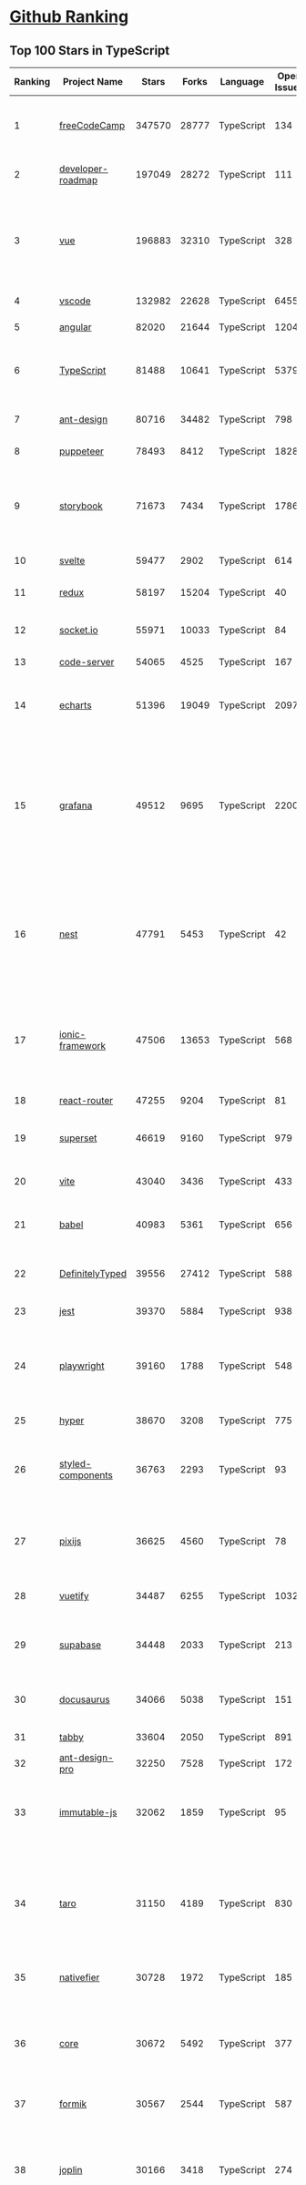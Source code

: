 [Github Ranking](../README.md)
==========

## Top 100 Stars in TypeScript

| Ranking | Project Name | Stars | Forks | Language | Open Issues | Description | Last Commit |
| ------- | ------------ | ----- | ----- | -------- | ----------- | ----------- | ----------- |
| 1 | [freeCodeCamp](https://github.com/freeCodeCamp/freeCodeCamp) | 347570 | 28777 | TypeScript | 134 | freeCodeCamp.org's open-source codebase and curriculum. Learn to code for free. | 2022-06-16T11:49:40Z |
| 2 | [developer-roadmap](https://github.com/kamranahmedse/developer-roadmap) | 197049 | 28272 | TypeScript | 111 | Roadmap to becoming a developer in 2022 | 2022-06-14T16:24:51Z |
| 3 | [vue](https://github.com/vuejs/vue) | 196883 | 32310 | TypeScript | 328 | 🖖 Vue.js is a progressive, incrementally-adoptable JavaScript framework for building UI on the web. | 2022-06-16T09:54:00Z |
| 4 | [vscode](https://github.com/microsoft/vscode) | 132982 | 22628 | TypeScript | 6455 | Visual Studio Code | 2022-06-16T11:41:18Z |
| 5 | [angular](https://github.com/angular/angular) | 82020 | 21644 | TypeScript | 1204 | The modern web developer’s platform | 2022-06-16T11:13:19Z |
| 6 | [TypeScript](https://github.com/microsoft/TypeScript) | 81488 | 10641 | TypeScript | 5379 | TypeScript is a superset of JavaScript that compiles to clean JavaScript output. | 2022-06-16T06:06:34Z |
| 7 | [ant-design](https://github.com/ant-design/ant-design) | 80716 | 34482 | TypeScript | 798 | An enterprise-class UI design language and React UI library | 2022-06-16T10:24:05Z |
| 8 | [puppeteer](https://github.com/puppeteer/puppeteer) | 78493 | 8412 | TypeScript | 1828 | Headless Chrome Node.js API | 2022-06-16T11:26:34Z |
| 9 | [storybook](https://github.com/storybookjs/storybook) | 71673 | 7434 | TypeScript | 1786 | 📓 The UI component explorer. Develop, document, & test React, Vue, Angular, Web Components, Ember, Svelte & more! | 2022-06-16T11:56:10Z |
| 10 | [svelte](https://github.com/sveltejs/svelte) | 59477 | 2902 | TypeScript | 614 | Cybernetically enhanced web apps | 2022-06-16T10:06:05Z |
| 11 | [redux](https://github.com/reduxjs/redux) | 58197 | 15204 | TypeScript | 40 | Predictable state container for JavaScript apps | 2022-06-14T20:36:05Z |
| 12 | [socket.io](https://github.com/socketio/socket.io) | 55971 | 10033 | TypeScript | 84 | Realtime application framework (Node.JS server) | 2022-05-25T21:29:50Z |
| 13 | [code-server](https://github.com/coder/code-server) | 54065 | 4525 | TypeScript | 167 | VS Code in the browser | 2022-06-15T22:47:41Z |
| 14 | [echarts](https://github.com/apache/echarts) | 51396 | 19049 | TypeScript | 2097 | Apache ECharts is a powerful, interactive charting and data visualization library for browser | 2022-06-16T03:12:39Z |
| 15 | [grafana](https://github.com/grafana/grafana) | 49512 | 9695 | TypeScript | 2200 | The open and composable observability and data visualization platform. Visualize metrics, logs, and traces from multiple sources like Prometheus, Loki, Elasticsearch, InfluxDB, Postgres and many more.  | 2022-06-16T12:04:28Z |
| 16 | [nest](https://github.com/nestjs/nest) | 47791 | 5453 | TypeScript | 42 | A progressive Node.js framework for building efficient, scalable, and enterprise-grade server-side applications on top of TypeScript & JavaScript (ES6, ES7, ES8) 🚀 | 2022-06-16T00:23:02Z |
| 17 | [ionic-framework](https://github.com/ionic-team/ionic-framework) | 47506 | 13653 | TypeScript | 568 | A powerful cross-platform UI toolkit for building native-quality iOS, Android, and Progressive Web Apps with HTML, CSS, and JavaScript. | 2022-06-16T06:12:57Z |
| 18 | [react-router](https://github.com/remix-run/react-router) | 47255 | 9204 | TypeScript | 81 | Declarative routing for React | 2022-06-15T23:01:36Z |
| 19 | [superset](https://github.com/apache/superset) | 46619 | 9160 | TypeScript | 979 | Apache Superset is a Data Visualization and Data Exploration Platform | 2022-06-16T11:58:58Z |
| 20 | [vite](https://github.com/vitejs/vite) | 43040 | 3436 | TypeScript | 433 | Next generation frontend tooling. It's fast! | 2022-06-16T08:10:30Z |
| 21 | [babel](https://github.com/babel/babel) | 40983 | 5361 | TypeScript | 656 | 🐠 Babel is a compiler for writing next generation JavaScript. | 2022-06-16T10:25:53Z |
| 22 | [DefinitelyTyped](https://github.com/DefinitelyTyped/DefinitelyTyped) | 39556 | 27412 | TypeScript | 588 | The repository for high quality TypeScript type definitions. | 2022-06-16T11:46:03Z |
| 23 | [jest](https://github.com/facebook/jest) | 39370 | 5884 | TypeScript | 938 | Delightful JavaScript Testing. | 2022-06-16T04:13:19Z |
| 24 | [playwright](https://github.com/microsoft/playwright) | 39160 | 1788 | TypeScript | 548 | Playwright is a framework for Web Testing and Automation. It allows testing Chromium, Firefox and WebKit with a single API.  | 2022-06-16T11:25:57Z |
| 25 | [hyper](https://github.com/vercel/hyper) | 38670 | 3208 | TypeScript | 775 | A terminal built on web technologies | 2022-06-13T11:07:37Z |
| 26 | [styled-components](https://github.com/styled-components/styled-components) | 36763 | 2293 | TypeScript | 93 | Visual primitives for the component age. Use the best bits of ES6 and CSS to style your apps without stress 💅 | 2022-06-14T14:47:00Z |
| 27 | [pixijs](https://github.com/pixijs/pixijs) | 36625 | 4560 | TypeScript | 78 | The HTML5 Creation Engine: Create beautiful digital content with the fastest, most flexible 2D WebGL renderer. | 2022-06-14T20:46:03Z |
| 28 | [vuetify](https://github.com/vuetifyjs/vuetify) | 34487 | 6255 | TypeScript | 1032 | 🐉 Material Component Framework for Vue | 2022-06-15T15:59:16Z |
| 29 | [supabase](https://github.com/supabase/supabase) | 34448 | 2033 | TypeScript | 213 | The open source Firebase alternative. Follow to stay updated about our public Beta. | 2022-06-16T11:58:25Z |
| 30 | [docusaurus](https://github.com/facebook/docusaurus) | 34066 | 5038 | TypeScript | 151 | Easy to maintain open source documentation websites. | 2022-06-16T12:00:22Z |
| 31 | [tabby](https://github.com/Eugeny/tabby) | 33604 | 2050 | TypeScript | 891 | A terminal for a more modern age | 2022-06-16T04:16:04Z |
| 32 | [ant-design-pro](https://github.com/ant-design/ant-design-pro) | 32250 | 7528 | TypeScript | 172 | 👨🏻‍💻👩🏻‍💻 Use Ant Design like a Pro! | 2022-06-16T05:31:15Z |
| 33 | [immutable-js](https://github.com/immutable-js/immutable-js) | 32062 | 1859 | TypeScript | 95 | Immutable persistent data collections for Javascript which increase efficiency and simplicity. | 2022-05-23T19:03:40Z |
| 34 | [taro](https://github.com/NervJS/taro) | 31150 | 4189 | TypeScript | 830 | 开放式跨端跨框架解决方案，支持使用 React/Vue/Nerv 等框架来开发微信/京东/百度/支付宝/字节跳动/ QQ 小程序/H5/React Native 等应用。  https://taro.zone/ | 2022-06-15T08:31:26Z |
| 35 | [nativefier](https://github.com/nativefier/nativefier) | 30728 | 1972 | TypeScript | 185 | Make any web page a desktop application | 2022-06-03T19:36:22Z |
| 36 | [core](https://github.com/vuejs/core) | 30672 | 5492 | TypeScript | 377 | 🖖 Vue.js is a progressive, incrementally-adoptable JavaScript framework for building UI on the web. | 2022-06-16T05:15:14Z |
| 37 | [formik](https://github.com/jaredpalmer/formik) | 30567 | 2544 | TypeScript | 587 | Build forms in React, without the tears 😭  | 2022-06-15T15:49:46Z |
| 38 | [joplin](https://github.com/laurent22/joplin) | 30166 | 3418 | TypeScript | 274 | Joplin - an open source note taking and to-do application with synchronisation capabilities for Windows, macOS, Linux, Android and iOS. | 2022-06-15T13:44:55Z |
| 39 | [excalidraw](https://github.com/excalidraw/excalidraw) | 30067 | 2424 | TypeScript | 561 | Virtual whiteboard for sketching hand-drawn like diagrams | 2022-06-16T04:52:24Z |
| 40 | [react-use](https://github.com/streamich/react-use) | 29993 | 2377 | TypeScript | 267 | React Hooks — 👍 | 2022-06-16T05:40:36Z |
| 41 | [nocodb](https://github.com/nocodb/nocodb) | 28373 | 1723 | TypeScript | 284 | 🔥 🔥 🔥 Open Source Airtable Alternative - turns any MySQL, Postgres, SQLite into a Spreadsheet with REST APIs. | 2022-06-16T11:53:44Z |
| 42 | [query](https://github.com/TanStack/query) | 27855 | 1604 | TypeScript | 22 | 🤖 Powerful asynchronous state management, server-state utilities and data fetching for TS/JS, React, Solid, Svelte and Vue. | 2022-06-14T15:17:11Z |
| 43 | [rxjs](https://github.com/ReactiveX/rxjs) | 27164 | 2807 | TypeScript | 195 | A reactive programming library for JavaScript | 2022-06-11T02:05:52Z |
| 44 | [chakra-ui](https://github.com/chakra-ui/chakra-ui) | 27096 | 2366 | TypeScript | 61 | ⚡️ Simple, Modular & Accessible UI Components for your React Applications | 2022-06-15T19:22:34Z |
| 45 | [html2canvas](https://github.com/niklasvh/html2canvas) | 26145 | 4395 | TypeScript | 742 | Screenshots with JavaScript | 2022-06-03T07:25:05Z |
| 46 | [angular-cli](https://github.com/angular/angular-cli) | 25443 | 12128 | TypeScript | 233 | CLI tool for Angular | 2022-06-16T11:54:59Z |
| 47 | [mobx](https://github.com/mobxjs/mobx) | 25343 | 1691 | TypeScript | 11 | Simple, scalable state management. | 2022-06-14T12:54:31Z |
| 48 | [cheerio](https://github.com/cheeriojs/cheerio) | 25139 | 1550 | TypeScript | 11 | Fast, flexible, and lean implementation of core jQuery designed specifically for the server. | 2022-06-16T03:00:46Z |
| 49 | [react-select](https://github.com/JedWatson/react-select) | 24733 | 3915 | TypeScript | 184 | The Select Component for React.js | 2022-06-13T12:20:29Z |
| 50 | [slate](https://github.com/ianstormtaylor/slate) | 24600 | 2783 | TypeScript | 485 | A completely customizable framework for building rich text editors. (Currently in beta.) | 2022-06-14T12:13:06Z |
| 51 | [ngx-admin](https://github.com/akveo/ngx-admin) | 23693 | 7584 | TypeScript | 385 | Customizable admin dashboard template based on Angular 10+ | 2022-05-26T09:32:38Z |
| 52 | [prisma](https://github.com/prisma/prisma) | 23521 | 832 | TypeScript | 2032 | Next-generation ORM for Node.js & TypeScript \| PostgreSQL, MySQL, MariaDB, SQL Server, SQLite, MongoDB and CockroachDB | 2022-06-16T09:19:08Z |
| 53 | [react-spring](https://github.com/pmndrs/react-spring) | 23323 | 1018 | TypeScript | 56 | ✌️ A spring physics based React animation library | 2022-06-15T19:30:54Z |
| 54 | [etcher](https://github.com/balena-io/etcher) | 23135 | 1670 | TypeScript | 371 | Flash OS images to SD cards & USB drives, safely and easily. | 2022-05-26T15:22:10Z |
| 55 | [n8n](https://github.com/n8n-io/n8n) | 22924 | 2654 | TypeScript | 97 | Free and open fair-code licensed node based Workflow Automation Tool. Easily automate tasks across different services. | 2022-06-16T12:01:06Z |
| 56 | [swr](https://github.com/vercel/swr) | 22796 | 865 | TypeScript | 72 | React Hooks for Data Fetching | 2022-06-16T10:29:40Z |
| 57 | [components](https://github.com/angular/components) | 22753 | 6175 | TypeScript | 1709 | Component infrastructure and Material Design components for Angular | 2022-06-16T08:50:04Z |
| 58 | [docz](https://github.com/doczjs/docz) | 22692 | 1467 | TypeScript | 108 | ✍ It has never been so easy to document your things! | 2022-06-03T22:57:53Z |
| 59 | [devtools](https://github.com/vuejs/devtools) | 22527 | 3835 | TypeScript | 386 | ⚙️ Browser devtools extension for debugging Vue.js applications. | 2022-06-16T08:25:46Z |
| 60 | [react-native-elements](https://github.com/react-native-elements/react-native-elements) | 22455 | 4444 | TypeScript | 30 | Cross-Platform React Native UI Toolkit | 2022-06-11T11:48:54Z |
| 61 | [devtools](https://github.com/vuejs/devtools) | 22527 | 3835 | TypeScript | 386 | ⚙️ Browser devtools extension for debugging Vue.js applications. | 2022-06-16T08:25:46Z |
| 62 | [react-native-elements](https://github.com/react-native-elements/react-native-elements) | 22455 | 4444 | TypeScript | 30 | Cross-Platform React Native UI Toolkit | 2022-06-11T11:48:54Z |
| 63 | [react-redux](https://github.com/reduxjs/react-redux) | 22173 | 3236 | TypeScript | 9 | Official React bindings for Redux | 2022-06-14T21:08:44Z |
| 64 | [sweetalert](https://github.com/t4t5/sweetalert) | 22012 | 2900 | TypeScript | 152 | A beautiful replacement for JavaScript's "alert" | 2022-05-16T16:54:43Z |
| 65 | [floating-ui](https://github.com/floating-ui/floating-ui) | 21701 | 1364 | TypeScript | 16 | A low-level toolkit to create floating elements. Tooltips, popovers, dropdowns, and more | 2022-06-12T01:14:24Z |
| 66 | [NativeScript](https://github.com/NativeScript/NativeScript) | 21319 | 1574 | TypeScript | 904 | ⚡ Empowering JavaScript with native platform APIs. ✨ Best of all worlds (TypeScript, Swift, Objective C, Kotlin, Java). Use what you love ❤️ Angular, Capacitor, Ionic, React, Svelte, Vue and you name it compatible. | 2022-06-16T03:36:24Z |
| 67 | [react-navigation](https://github.com/react-navigation/react-navigation) | 21280 | 4662 | TypeScript | 491 | Routing and navigation for your React Native apps | 2022-06-13T12:23:55Z |
| 68 | [react-starter-kit](https://github.com/kriasoft/react-starter-kit) | 21226 | 4111 | TypeScript | 2 | The web's most popular Jamstack front-end template (boilerplate) for building web applications with React | 2022-06-08T13:06:50Z |
| 69 | [slidev](https://github.com/slidevjs/slidev) | 21068 | 772 | TypeScript | 84 | Presentation Slides for Developers | 2022-06-09T14:23:31Z |
| 70 | [github1s](https://github.com/conwnet/github1s) | 21000 | 721 | TypeScript | 51 | One second to read GitHub code with VS Code. | 2022-06-16T01:49:13Z |
| 71 | [react-bootstrap](https://github.com/react-bootstrap/react-bootstrap) | 20819 | 3347 | TypeScript | 137 | Bootstrap components built with React | 2022-06-15T19:30:05Z |
| 72 | [homebridge](https://github.com/homebridge/homebridge) | 20133 | 1900 | TypeScript | 8 | HomeKit support for the impatient. | 2022-05-19T09:52:59Z |
| 73 | [coc.nvim](https://github.com/neoclide/coc.nvim) | 20058 | 809 | TypeScript | 14 | Nodejs extension host for vim & neovim, load extensions like VSCode and host language servers. | 2022-06-15T03:46:09Z |
| 74 | [notable](https://github.com/notable/notable) | 19888 | 1006 | TypeScript | 630 | The Markdown-based note-taking app that doesn't suck. | 2021-12-05T21:43:20Z |
| 75 | [react-admin](https://github.com/marmelab/react-admin) | 19883 | 4393 | TypeScript | 124 | A frontend Framework for building B2B applications running in the browser on top of REST/GraphQL APIs, using ES6, React and Material Design | 2022-06-16T11:35:21Z |
| 76 | [electron-react-boilerplate](https://github.com/electron-react-boilerplate/electron-react-boilerplate) | 19752 | 3320 | TypeScript | 33 | A Foundation for Scalable Cross-Platform Apps | 2022-06-09T08:24:58Z |
| 77 | [vant](https://github.com/youzan/vant) | 19746 | 9325 | TypeScript | 33 | Lightweight Mobile UI Components built on Vue | 2022-06-16T10:45:28Z |
| 78 | [type-challenges](https://github.com/type-challenges/type-challenges) | 19416 | 1734 | TypeScript | 10564 | Collection of TypeScript type challenges with online judge | 2022-06-16T08:59:43Z |
| 79 | [upterm](https://github.com/railsware/upterm) | 19400 | 661 | TypeScript | 219 | A terminal emulator for the 21st century. | 2019-05-20T17:42:14Z |
| 80 | [solid](https://github.com/solidjs/solid) | 19310 | 490 | TypeScript | 10 | A declarative, efficient, and flexible JavaScript library for building user interfaces. | 2022-06-14T03:36:17Z |
| 81 | [type-challenges](https://github.com/type-challenges/type-challenges) | 19416 | 1734 | TypeScript | 10564 | Collection of TypeScript type challenges with online judge | 2022-06-16T08:59:43Z |
| 82 | [upterm](https://github.com/railsware/upterm) | 19400 | 661 | TypeScript | 219 | A terminal emulator for the 21st century. | 2019-05-20T17:42:14Z |
| 83 | [solid](https://github.com/solidjs/solid) | 19310 | 490 | TypeScript | 10 | A declarative, efficient, and flexible JavaScript library for building user interfaces. | 2022-06-14T03:36:17Z |
| 84 | [editor.js](https://github.com/codex-team/editor.js) | 19271 | 1501 | TypeScript | 355 | A block-styled editor with clean JSON output | 2022-06-10T13:45:11Z |
| 85 | [windows95](https://github.com/felixrieseberg/windows95) | 19237 | 1173 | TypeScript | 124 | 💩🚀 Windows 95 in Electron. Runs on macOS, Linux, and Windows. | 2022-05-07T01:40:20Z |
| 86 | [blueprint](https://github.com/palantir/blueprint) | 19047 | 2012 | TypeScript | 633 | A React-based UI toolkit for the web | 2022-06-16T03:22:27Z |
| 87 | [appsmith](https://github.com/appsmithorg/appsmith) | 18848 | 1527 | TypeScript | 2139 | Low code project to build admin panels, internal tools, and dashboards. Integrates with 15+ databases and any API. | 2022-06-16T11:59:56Z |
| 88 | [graphql-js](https://github.com/graphql/graphql-js) | 18839 | 2004 | TypeScript | 126 | A reference implementation of GraphQL for JavaScript | 2022-06-15T12:55:50Z |
| 89 | [lens](https://github.com/lensapp/lens) | 18650 | 985 | TypeScript | 767 | Lens - The way the world runs Kubernetes | 2022-06-16T10:41:44Z |
| 90 | [reselect](https://github.com/reduxjs/reselect) | 18640 | 684 | TypeScript | 14 | Selector library for Redux | 2022-06-07T00:08:19Z |
| 91 | [ink](https://github.com/vadimdemedes/ink) | 18566 | 506 | TypeScript | 69 | 🌈 React for interactive command-line apps | 2022-06-01T08:17:35Z |
| 92 | [recharts](https://github.com/recharts/recharts) | 18399 | 1376 | TypeScript | 374 | Redefined chart library built with React and D3 | 2022-06-15T20:28:44Z |
| 93 | [react-three-fiber](https://github.com/pmndrs/react-three-fiber) | 18376 | 1022 | TypeScript | 22 | 🇨🇭 A React renderer for Three.js | 2022-06-15T09:30:23Z |
| 94 | [autocomplete](https://github.com/withfig/autocomplete) | 18268 | 4255 | TypeScript | 132 | Fig adds autocomplete to your terminal. | 2022-06-15T17:03:50Z |
| 95 | [wenyan](https://github.com/wenyan-lang/wenyan) | 18264 | 1076 | TypeScript | 177 | 文言文編程語言 A programming language for the ancient Chinese. | 2022-03-24T08:55:46Z |
| 96 | [zustand](https://github.com/pmndrs/zustand) | 18002 | 518 | TypeScript | 30 | 🐻 Bear necessities for state management in React | 2022-06-16T09:13:41Z |
| 97 | [refined-github](https://github.com/refined-github/refined-github) | 18003 | 1282 | TypeScript | 118 | :octocat: Browser extension that simplifies the GitHub interface and adds useful features | 2022-06-15T04:52:13Z |
| 98 | [apollo-client](https://github.com/apollographql/apollo-client) | 17796 | 2421 | TypeScript | 572 | :rocket:  A fully-featured, production ready caching GraphQL client for every UI framework and GraphQL server. | 2022-06-16T01:49:14Z |
| 99 | [pnpm](https://github.com/pnpm/pnpm) | 17756 | 499 | TypeScript | 715 | Fast, disk space efficient package manager -- 快速的，节省磁盘空间的包管理工具 | 2022-06-15T23:44:06Z |
| 100 | [NativeBase](https://github.com/GeekyAnts/NativeBase) | 17775 | 2215 | TypeScript | 139 | Mobile-first, accessible components for React Native & Web to build consistent UI across Android, iOS and Web. | 2022-06-15T14:18:01Z |

